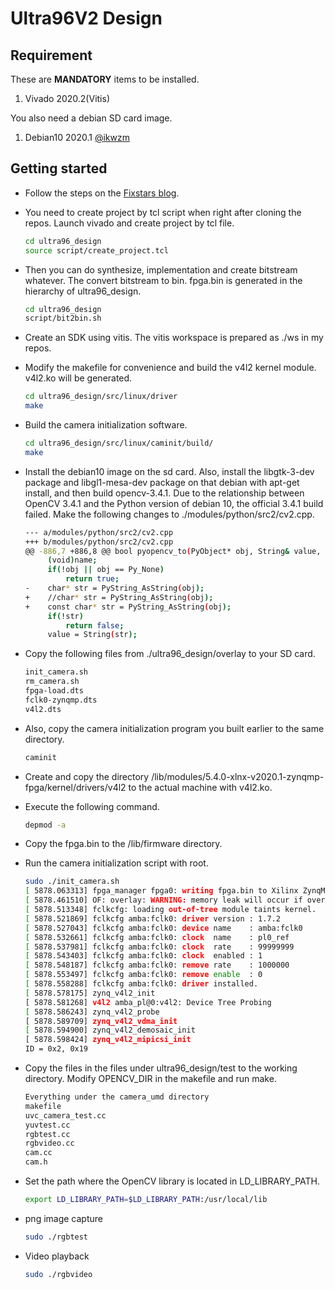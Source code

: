 # Ultra96V2 Design

## Requirement

These are **MANDATORY** items to be installed.

1. Vivado 2020.2(Vitis)

You also need a debian SD card image.
1. Debian10 2020.1 [@ikwzm](https://github.com/ikwzm/ZynqMP-FPGA-Linux) 

## Getting started

- Follow the steps on the [Fixstars blog](https://proc-cpuinfo.fixstars.com/2019/01/ultra96-linux-mipi-camera-setup/).
- You need to create project by tcl script when right after cloning the repos.
Launch vivado and create project by tcl file.

	```.sh
	cd ultra96_design
	source script/create_project.tcl
	```

- Then you can do synthesize, implementation and create bitstream whatever.
The convert bitstream to bin. fpga.bin is generated in the hierarchy of ultra96\_design.
	```bash
	cd ultra96_design
	script/bit2bin.sh 
	```

- Create an SDK using vitis.  The vitis workspace is prepared as ./ws in my repos.
- Modify the makefile for convenience and build the v4l2 kernel module. v4l2.ko will be generated.
	```.sh
	cd ultra96_design/src/linux/driver
	make
	```
- Build the camera initialization software.
	```.sh
	cd ultra96_design/src/linux/caminit/build/
	make
	```
- Install the debian10 image on the sd card. Also, install the libgtk-3-dev package and libgl1-mesa-dev package on that debian with apt-get install, and then build opencv-3.4.1. Due to the relationship between OpenCV 3.4.1 and the Python version of debian 10, the official 3.4.1 build failed. Make the following changes to ./modules/python/src2/cv2.cpp.
	```.sh
	--- a/modules/python/src2/cv2.cpp
	+++ b/modules/python/src2/cv2.cpp
	@@ -886,7 +886,8 @@ bool pyopencv_to(PyObject* obj, String& value, const char* name)
	     (void)name;
	     if(!obj || obj == Py_None)
	         return true;
	-    char* str = PyString_AsString(obj);
	+    //char* str = PyString_AsString(obj);
	+    const char* str = PyString_AsString(obj);
	     if(!str)
	         return false;
	     value = String(str);
- Copy the following files from ./ultra96_design/overlay to your SD card.
	```.sh
	init_camera.sh
	rm_camera.sh
	fpga-load.dts
	fclk0-zynqmp.dts
	v4l2.dts
	```
- Also, copy the camera initialization program you built earlier to the same directory.
	```.sh
	caminit
	```
- Create and copy the directory /lib/modules/5.4.0-xlnx-v2020.1-zynqmp-fpga/kernel/drivers/v4l2 to the actual machine with v4l2.ko.
- Execute the following command.
	```.sh
	depmod -a
	```
- Copy the fpga.bin to the /lib/firmware directory.
- Run the camera initialization script with root.
	```.sh
	sudo ./init_camera.sh
	[ 5878.063313] fpga_manager fpga0: writing fpga.bin to Xilinx ZynqMP FPGA Manager
	[ 5878.461510] OF: overlay: WARNING: memory leak will occur if overlay removed, property: /fpga-full/firmware-name
	[ 5878.513348] fclkcfg: loading out-of-tree module taints kernel.
	[ 5878.521869] fclkcfg amba:fclk0: driver version : 1.7.2
	[ 5878.527043] fclkcfg amba:fclk0: device name    : amba:fclk0
	[ 5878.532661] fclkcfg amba:fclk0: clock  name    : pl0_ref
	[ 5878.537981] fclkcfg amba:fclk0: clock  rate    : 99999999
	[ 5878.543403] fclkcfg amba:fclk0: clock  enabled : 1
	[ 5878.548187] fclkcfg amba:fclk0: remove rate    : 1000000
	[ 5878.553497] fclkcfg amba:fclk0: remove enable  : 0
	[ 5878.558288] fclkcfg amba:fclk0: driver installed.
	[ 5878.578175] zynq_v4l2_init
	[ 5878.581268] v4l2 amba_pl@0:v4l2: Device Tree Probing
	[ 5878.586243] zynq_v4l2_probe
	[ 5878.589709] zynq_v4l2_vdma_init
	[ 5878.594900] zynq_v4l2_demosaic_init
	[ 5878.598424] zynq_v4l2_mipicsi_init
	ID = 0x2, 0x19
	```
- Copy the files in the files under ultra96_design/test to the working directory. Modify OPENCV_DIR in the makefile and run make.
	```.sh
	Everything under the camera_umd directory
	makefile
	uvc_camera_test.cc
	yuvtest.cc
	rgbtest.cc
	rgbvideo.cc
	cam.cc
	cam.h
	```
- Set the path where the OpenCV library is located in LD_LIBRARY_PATH.
	```.sh
	export LD_LIBRARY_PATH=$LD_LIBRARY_PATH:/usr/local/lib
	```
- png image capture
	```.sh
	sudo ./rgbtest
	```
- Video playback 
	```.sh
	sudo ./rgbvideo
	```

